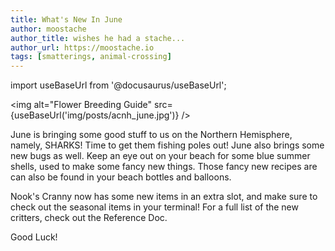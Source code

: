 ```yaml
---
title: What's New In June 
author: moostache
author_title: wishes he had a stache...
author_url: https://moostache.io
tags: [smatterings, animal-crossing]
---
```

import useBaseUrl from '@docusaurus/useBaseUrl';

<img alt="Flower Breeding Guide" src={useBaseUrl('img/posts/acnh_june.jpg')} />

June is bringing some good stuff to us on the Northern Hemisphere, namely, SHARKS!
Time to get them fishing poles out! June also brings some new bugs as well. Keep an eye out on your beach for some blue summer shells, used to make some fancy new things. Those fancy new recipes are can also be found in your beach bottles and balloons.

Nook's Cranny now has some new items in an extra slot, and make sure to check out the seasonal items in your terminal! For a full list of the new critters, check out the Reference Doc.

Good Luck!